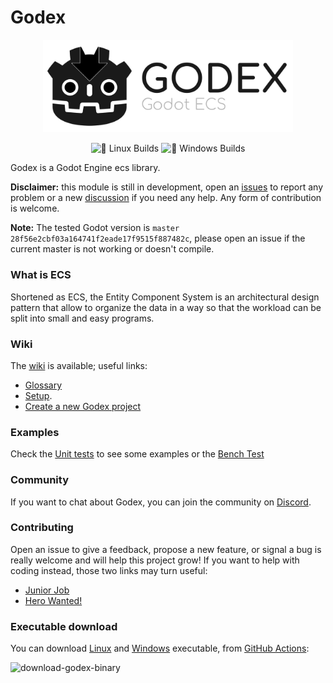# Godex

<p align="center">
    <img src="logo.svg" width="400" alt="Godex logo">
</p>
<p align="center">
<img alt="🐧 Linux Builds" src="https://github.com/GodotECS/godex/workflows/%F0%9F%90%A7%20Linux%20Builds/badge.svg">
<img alt="🏁 Windows Builds" src="https://github.com/GodotECS/godex/workflows/%F0%9F%8F%81%20Windows%20Builds/badge.svg">
</p>

Godex is a Godot Engine ecs library.

**Disclaimer:** this module is still in development, open an [issues](https://github.com/GodotECS/godex/issues) to report any problem or a new [discussion](https://github.com/GodotECS/godex/discussions) if you need any help. Any form of contribution is welcome.

**Note:** The tested Godot version is `master` `28f56e2cbf03a164741f2eade17f9515f887482c`, please open an issue if the current master is not working or doesn't compile.

### What is ECS
Shortened as ECS, the Entity Component System is an architectural design pattern that allow to organize the data in a way so that the workload can be split into small and easy programs.

### Wiki
The [wiki](https://github.com/GodotECS/godex/wiki/) is available; useful links:
- [Glossary](https://github.com/GodotECS/godex/wiki/Glossary)
- [Setup](https://github.com/GodotECS/godex/wiki/Setup).
- [Create a new Godex project](https://github.com/GodotECS/godex/wiki/Create-a-new-Godex-Project)

### Examples
Check the [Unit tests](https://github.com/GodotECS/godex/tree/main/tests) to see some examples or the [Bench Test](https://github.com/GodotECS/godex_tests)

### Community
If you want to chat about Godex, you can join the community on [Discord](https://discord.gg/EFmWpf869q).

### Contributing
Open an issue to give a feedback, propose a new feature, or signal a bug is really welcome and will help this project grow!
If you want to help with coding instead, those two links may turn useful:
- [Junior Job](https://github.com/GodotECS/godex/issues?q=is%3Aissue+is%3Aopen+label%3A%22Junior+Job%22)
- [Hero Wanted!](https://github.com/GodotECS/godex/issues?q=is%3Aissue+is%3Aopen+label%3A%22hero+wanted%21%22)

### Executable download
You can download [Linux](https://github.com/GodotECS/godex/actions/workflows/linux_builds.yml) and [Windows](https://github.com/GodotECS/godex/actions/workflows/windows_builds.yml) executable, from [GitHub Actions](https://github.com/GodotECS/godex/actions):

![download-godex-binary](https://user-images.githubusercontent.com/8342599/109544641-19cf5c80-7ac8-11eb-8b28-f678f9408c85.gif)
